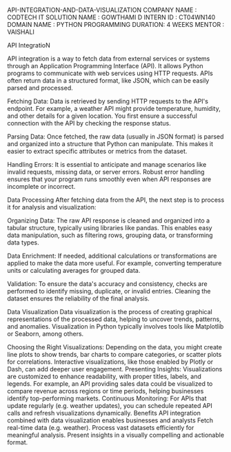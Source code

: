 API-INTEGRATION-AND-DATA-VISUALIZATION
COMPANY NAME : CODTECH IT SOLUTION
NAME : GOWTHAMI D
INTERN ID : CT04WN140
DOMAIN NAME : PYTHON PROGRAMMING
DURATION: 4 WEEKS
MENTOR : VAISHALI 

API IntegratioN

API integration is a way to fetch data from external services or systems through an Application Programming Interface (API). It allows Python programs to communicate with web services using HTTP requests. APIs often return data in a structured format, like JSON, which can be easily parsed and processed.

Fetching Data: Data is retrieved by sending HTTP requests to the API's endpoint. For example, a weather API might provide temperature, humidity, and other details for a given location. You first ensure a successful connection with the API by checking the response status.

Parsing Data: Once fetched, the raw data (usually in JSON format) is parsed and organized into a structure that Python can manipulate. This makes it easier to extract specific attributes or metrics from the dataset.

Handling Errors: It is essential to anticipate and manage scenarios like invalid requests, missing data, or server errors. Robust error handling ensures that your program runs smoothly even when API responses are incomplete or incorrect.

Data Processing
After fetching data from the API, the next step is to process it for analysis and visualization:

Organizing Data: The raw API response is cleaned and organized into a tabular structure, typically using libraries like pandas. This enables easy data manipulation, such as filtering rows, grouping data, or transforming data types.

Data Enrichment: If needed, additional calculations or transformations are applied to make the data more useful. For example, converting temperature units or calculating averages for grouped data.

Validation: To ensure the data's accuracy and consistency, checks are performed to identify missing, duplicate, or invalid entries. Cleaning the dataset ensures the reliability of the final analysis.

Data Visualization
Data visualization is the process of creating graphical representations of the processed data, helping to uncover trends, patterns, and anomalies. Visualization in Python typically involves tools like Matplotlib or Seaborn, among others.

Choosing the Right Visualizations: Depending on the data, you might create line plots to show trends, bar charts to compare categories, or scatter plots for correlations. Interactive visualizations, like those enabled by Plotly or Dash, can add deeper user engagement.
Presenting Insights: Visualizations are customized to enhance readability, with proper titles, labels, and legends. For example, an API providing sales data could be visualized to compare revenue across regions or time periods, helping businesses identify top-performing markets.
Continuous Monitoring: For APIs that update regularly (e.g. weather updates), you can schedule repeated API calls and refresh visualizations dynamically.
Benefits
API integration combined with data visualization enables businesses and analysts 
Fetch real-time data (e.g. weather).
Process vast datasets efficiently for meaningful analysis.
Present insights in a visually compelling and actionable format.
